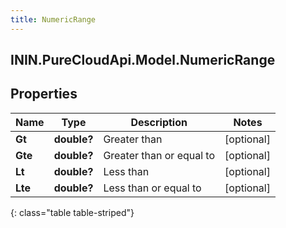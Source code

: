 ```yaml
---
title: NumericRange
---
```

## ININ.PureCloudApi.Model.NumericRange

## Properties

|Name | Type | Description | Notes|
|------------ | ------------- | ------------- | -------------|
| **Gt** | **double?** | Greater than | [optional] |
| **Gte** | **double?** | Greater than or equal to | [optional] |
| **Lt** | **double?** | Less than | [optional] |
| **Lte** | **double?** | Less than or equal to | [optional] |
{: class="table table-striped"}


